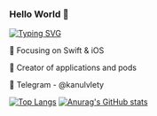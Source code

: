 ### Hello World 👋
[![Typing SVG](https://readme-typing-svg.herokuapp.com?color=%2336BCF7&lines=Computer+science+student+from+Russia)](https://git.io/typing-svg)

📙 Focusing on Swift & iOS

🔨 Creator of applications and pods

💌 Telegram - @kanulvlety

[![Top Langs](https://github-readme-stats.vercel.app/api/top-langs/?username=unhe1rd)](https://github.com/anuraghazra/github-readme-stats)
[![Anurag's GitHub stats](https://github-readme-stats.vercel.app/api?username=unhe1rd)](https://github.com/anuraghazra/github-readme-stats)
<!--
**unhe1rd/unhe1rd** is a ✨ _special_ ✨ repository because its `README.md` (this file) appears on your GitHub profile.

Here are some ideas to get you started:

- 🔭 I’m currently working on ...
- 🌱 I’m currently learning ...
- 👯 I’m looking to collaborate on ...
- 🤔 I’m looking for help with ...
- 💬 Ask me about ...
- 📫 How to reach me: ...
- 😄 Pronouns: ...
- ⚡ Fun fact: ...
-->
